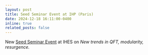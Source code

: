 ```yaml
---
layout: post
title: Seed Seminar Event at IHP (Paris)
date: 2024-12-18 16:11:00-0400
inline: true
related_posts: false
---
```


New <a href="https://seedseminar.apps.math.cnrs.fr">Seed Seminar Event</a> at IHES on <i>New trends in QFT, modularity, resurgence<i>.
